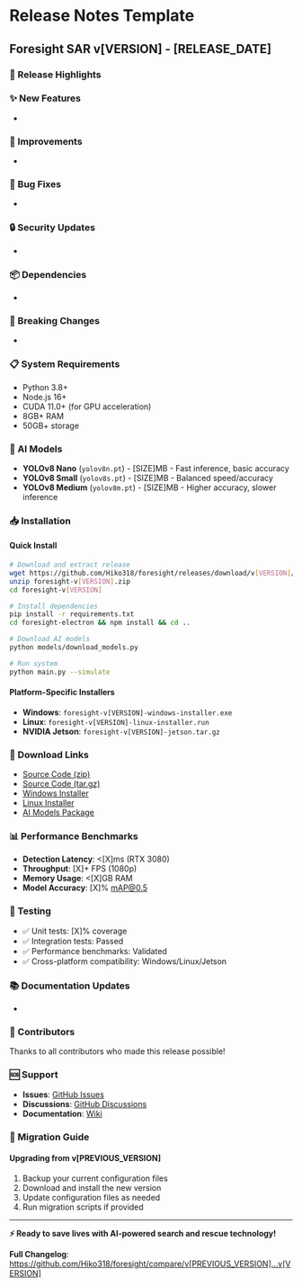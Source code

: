 # Release Notes Template

## Foresight SAR v[VERSION] - [RELEASE_DATE]

### 🎯 Release Highlights
<!-- Brief summary of the most important changes in this release -->

### ✨ New Features
<!-- List new features and capabilities -->
- 

### 🔧 Improvements
<!-- List enhancements to existing features -->
- 

### 🐛 Bug Fixes
<!-- List resolved issues and bugs -->
- 

### 🔒 Security Updates
<!-- List security-related changes -->
- 

### 📦 Dependencies
<!-- List dependency updates -->
- 

### 🚨 Breaking Changes
<!-- List any breaking changes that require user action -->
- 

### 📋 System Requirements
<!-- Update if requirements have changed -->
- Python 3.8+
- Node.js 16+
- CUDA 11.0+ (for GPU acceleration)
- 8GB+ RAM
- 50GB+ storage

### 🤖 AI Models
<!-- List included or updated AI models -->
- **YOLOv8 Nano** (`yolov8n.pt`) - [SIZE]MB - Fast inference, basic accuracy
- **YOLOv8 Small** (`yolov8s.pt`) - [SIZE]MB - Balanced speed/accuracy
- **YOLOv8 Medium** (`yolov8m.pt`) - [SIZE]MB - Higher accuracy, slower inference

### 📥 Installation

#### Quick Install
```bash
# Download and extract release
wget https://github.com/Hiko318/foresight/releases/download/v[VERSION]/foresight-v[VERSION].zip
unzip foresight-v[VERSION].zip
cd foresight-v[VERSION]

# Install dependencies
pip install -r requirements.txt
cd foresight-electron && npm install && cd ..

# Download AI models
python models/download_models.py

# Run system
python main.py --simulate
```

#### Platform-Specific Installers
- **Windows**: `foresight-v[VERSION]-windows-installer.exe`
- **Linux**: `foresight-v[VERSION]-linux-installer.run`
- **NVIDIA Jetson**: `foresight-v[VERSION]-jetson.tar.gz`

### 🔗 Download Links
- [Source Code (zip)](https://github.com/Hiko318/foresight/archive/v[VERSION].zip)
- [Source Code (tar.gz)](https://github.com/Hiko318/foresight/archive/v[VERSION].tar.gz)
- [Windows Installer](https://github.com/Hiko318/foresight/releases/download/v[VERSION]/foresight-v[VERSION]-windows-installer.exe)
- [Linux Installer](https://github.com/Hiko318/foresight/releases/download/v[VERSION]/foresight-v[VERSION]-linux-installer.run)
- [AI Models Package](https://github.com/Hiko318/foresight/releases/download/v[VERSION]/foresight-models-v[VERSION].zip)

### 📊 Performance Benchmarks
<!-- Include performance metrics if available -->
- **Detection Latency**: <[X]ms (RTX 3080)
- **Throughput**: [X]+ FPS (1080p)
- **Memory Usage**: <[X]GB RAM
- **Model Accuracy**: [X]% mAP@0.5

### 🧪 Testing
<!-- Testing coverage and validation -->
- ✅ Unit tests: [X]% coverage
- ✅ Integration tests: Passed
- ✅ Performance benchmarks: Validated
- ✅ Cross-platform compatibility: Windows/Linux/Jetson

### 📚 Documentation Updates
<!-- List documentation changes -->
- 

### 🤝 Contributors
<!-- Acknowledge contributors -->
Thanks to all contributors who made this release possible!

### 🆘 Support
- **Issues**: [GitHub Issues](https://github.com/Hiko318/foresight/issues)
- **Discussions**: [GitHub Discussions](https://github.com/Hiko318/foresight/discussions)
- **Documentation**: [Wiki](https://github.com/Hiko318/foresight/wiki)

### 🔄 Migration Guide
<!-- If applicable, provide migration instructions -->

#### Upgrading from v[PREVIOUS_VERSION]
1. Backup your current configuration files
2. Download and install the new version
3. Update configuration files as needed
4. Run migration scripts if provided

---

**⚡ Ready to save lives with AI-powered search and rescue technology!**

**Full Changelog**: https://github.com/Hiko318/foresight/compare/v[PREVIOUS_VERSION]...v[VERSION]